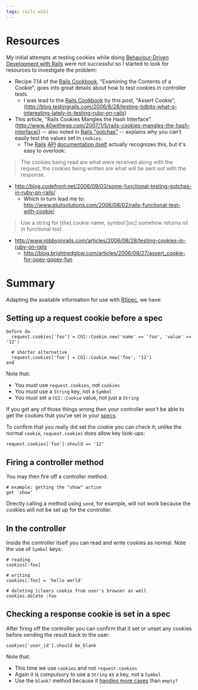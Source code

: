 ```yaml
---
tags: rails wiki
---
```


# Resources

My initial attempts at testing cookies while doing [Behaviour-Driven Development with Rails](/wiki/Behaviour-Driven_Development_with_Rails) were not successful so I started to look for resources to investigate the problem:

-   Recipe 7.14 of the [Rails Cookbook](/wiki/Rails_Cookbook), "Examining the Contents of a Cookie", goes into great details about how to test cookies in controller tests.
    -   I was lead to the [Rails Cookbook](/wiki/Rails_Cookbook) by this post, "Assert Cookie", (<http://blog.testingrails.com/2006/8/28/testing-tidbits-what-s-interesting-lately-in-testing-ruby-on-rails>)
-   This article, "Rails Cookies Mangles the Hash Interface" (<http://www.40withegg.com/2007/1/5/rails-cookies-mangles-the-hash-interface/>) -- also noted in [Rails "gotchas"](/wiki/Rails_%22gotchas%22) -- explains why you can't easily test the values set in `cookies`.
    -   The [Rails](/wiki/Rails) [API](/wiki/API) [documentation itself](http://api.rubyonrails.org/classes/ActionController/Cookies.html) actually recognizes this, but it's easy to overlook:

> The cookies being read are what were received along with the request, the cookies being written are what will be sent out with the response.

-   <http://blog.codefront.net/2006/09/03/some-functional-testing-gotchas-in-ruby-on-rails/>
    -   Which in turn lead me to: <http://www.pluitsolutions.com/2006/08/02/rails-functional-test-with-cookie/>

> Use a string for \[the\] cookie name, symbol \[sic\] somehow returns nil in functional test.

-   <http://www.robbyonrails.com/articles/2006/08/28/testing-cookies-in-ruby-on-rails>
    -   <http://blog.brightredglow.com/articles/2006/08/27/assert_cookie-for-ooey-gooey-fun>

# Summary

Adapting the available information for use with [RSpec](/wiki/RSpec), we have:

## Setting up a request cookie before a spec

    before do
      request.cookies['foo'] = CGI::Cookie.new('name' => 'foo', 'value' => '12')

      # shorter alternative
      request.cookies['foo'] = CGI::Cookie.new('foo', '12')
    end

Note that:

-   You _must_ use `request.cookies`, not `cookies`
-   You _must_ use a `String` key, not a `Symbol`
-   You _must_ set a `CGI::Cookie` value, not just a `String`

If you get any of those things wrong then your controller won't be able to get the cookies that you've set in your [specs](/wiki/specs).

To confirm that you really did set the cookie you can check it; unlike the normal `cookie`, `request.cookies` does allow key look-ups:

    request.cookies['foo'].should == '12'

## Firing a controller method

You may then fire off a controller method:

    # example: getting the "show" action
    get 'show'

Directly calling a method using `send`, for example, will not work because the cookies will not be set up for the controller.

## In the controller

Inside the controller itself you can read and write cookies as normal. Note the use of `Symbol` keys:

    # reading
    cookies[:foo]

    # writing
    cookies[:foo] = 'hello world'

    # deleting (clears cookie from user's browser as well
    cookies.delete :foo

## Checking a response cookie is set in a spec

After firing off the controller you can confirm that it set or unset any cookies before sending the result back to the user:

    cookies['user_id'].should be_blank

Note that:

-   This time we use `cookies` and not `request.cookies`
-   Again it is compulsory to use a `String` as a key, not a `Symbol`
-   Use the `blank?` method because it [handles more cases](http://dev.rubyonrails.org/browser/trunk/activesupport/lib/active_support/core_ext/blank.rb) than `empty?`
